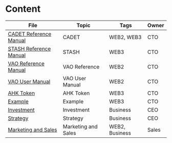 # Content

File | Topic | Tags | Owner
---|---|---|---
[CADET Reference Manual](<MD/CADET Reference Manual.md>) | CADET | WEB2, WEB3 | CTO
[STASH Reference Manual](<MD/STASH Reference Manual.md>) | STASH | WEB3 | CTO
[VAO Reference Manual](<MD/VAO Reference Manual.md>) | VAO Reference | WEB2 | CTO
[VAO User Manual](<MD/VAO User Manual.md>) | VAO User Manual | WEB2 | CTO
[AHK Token](<MD/AHK Token.md>) | AHK Token | WEB3 | CTO
[Example](<MD/Example.md>) | Example | WEB3 | CTO
[Investment](<MD/Investment.md>) | Investment | Business | CEO
[Strategy](<MD/Strategy.md>) | Strategy | Business | CEO
[Marketing and Sales](<MD/Marketing and Sales.md>) | Marketing and Sales | WEB2, Business | Sales